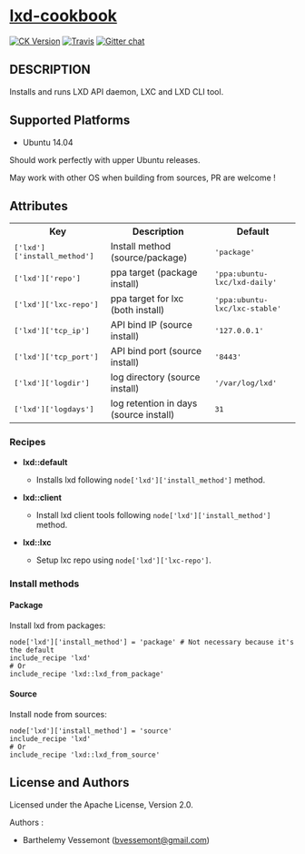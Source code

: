 # [lxd-cookbook](https://github.com/BarthV/lxd-cookbook)
[![CK Version](http://img.shields.io/cookbook/v/lxd.svg)](https://supermarket.getchef.com/cookbooks/lxd) [![Travis](https://img.shields.io/travis/BarthV/lxd-cookbook.svg)](https://travis-ci.org/BarthV/lxd-cookbook)
[![Gitter chat](https://badges.gitter.im/BarthV/lxd.png)](https://gitter.im/BarthV/lxd-cookbook)

## DESCRIPTION

Installs and runs LXD API daemon, LXC and LXD CLI tool.

## Supported Platforms

* Ubuntu 14.04

Should work perfectly with upper Ubuntu releases.

May work with other OS when building from sources, PR are welcome !

## Attributes

<table>
  <tr>
    <th>Key</th>
    <th>Description</th>
    <th>Default</th>
  </tr>
  <tr>
    <td><tt>['lxd']['install_method']</tt></td>
    <td>Install method (source/package)</td>
    <td><tt>'package'</tt></td>
  </tr>
  <tr>
    <td><tt>['lxd']['repo']</tt></td>
    <td>ppa target (package install)</td>
    <td><tt>'ppa:ubuntu-lxc/lxd-daily'</tt></td>
  </tr>
  <tr>
    <td><tt>['lxd']['lxc-repo']</tt></td>
    <td>ppa target for lxc (both install)</td>
    <td><tt>'ppa:ubuntu-lxc/lxc-stable'</tt></td>
  </tr>
  <tr>
    <td><tt>['lxd']['tcp_ip']</tt></td>
    <td>API bind IP (source install)</td>
    <td><tt>'127.0.0.1'</tt></td>
  </tr>
  <tr>
    <td><tt>['lxd']['tcp_port']</tt></td>
    <td>API bind port (source install)</td>
    <td><tt>'8443'</tt></td>
  </tr>
  <tr>
    <td><tt>['lxd']['logdir']</tt></td>
    <td>log directory (source install)</td>
    <td><tt>'/var/log/lxd'</tt></td>
  </tr>
  <tr>
    <td><tt>['lxd']['logdays']</tt></td>
    <td>log retention in days (source install)</td>
    <td><tt>31</tt></td>
  </tr>
</table>

### Recipes

* **lxd::default**
    * Installs lxd following ```node['lxd']['install_method']``` method.

* **lxd::client**
    * Install lxd client tools following ```node['lxd']['install_method']``` method.

* **lxd::lxc**
    * Setup lxc repo using ```node['lxd']['lxc-repo']```.

### Install methods

#### Package

Install lxd from packages:

```chef
node['lxd']['install_method'] = 'package' # Not necessary because it's the default
include_recipe 'lxd'
# Or
include_recipe 'lxd::lxd_from_package'
```

#### Source

Install node from sources:

```chef
node['lxd']['install_method'] = 'source'
include_recipe 'lxd'
# Or
include_recipe 'lxd::lxd_from_source'
```

## License and Authors

Licensed under the Apache License, Version 2.0.

Authors :

* Barthelemy Vessemont (<bvessemont@gmail.com>)
